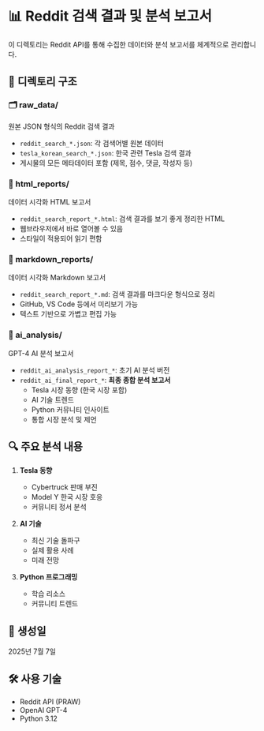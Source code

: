 # 📊 Reddit 검색 결과 및 분석 보고서

이 디렉토리는 Reddit API를 통해 수집한 데이터와 분석 보고서를 체계적으로 관리합니다.

## 📁 디렉토리 구조

### 🗂️ raw_data/
원본 JSON 형식의 Reddit 검색 결과
- `reddit_search_*.json`: 각 검색어별 원본 데이터
- `tesla_korean_search_*.json`: 한국 관련 Tesla 검색 결과
- 게시물의 모든 메타데이터 포함 (제목, 점수, 댓글, 작성자 등)

### 📄 html_reports/
데이터 시각화 HTML 보고서
- `reddit_search_report_*.html`: 검색 결과를 보기 좋게 정리한 HTML
- 웹브라우저에서 바로 열어볼 수 있음
- 스타일이 적용되어 읽기 편함

### 📝 markdown_reports/
데이터 시각화 Markdown 보고서
- `reddit_search_report_*.md`: 검색 결과를 마크다운 형식으로 정리
- GitHub, VS Code 등에서 미리보기 가능
- 텍스트 기반으로 가볍고 편집 가능

### 🤖 ai_analysis/
GPT-4 AI 분석 보고서
- `reddit_ai_analysis_report_*`: 초기 AI 분석 버전
- `reddit_ai_final_report_*`: **최종 종합 분석 보고서**
  - Tesla 시장 동향 (한국 시장 포함)
  - AI 기술 트렌드
  - Python 커뮤니티 인사이트
  - 통합 시장 분석 및 제언

## 🔍 주요 분석 내용

1. **Tesla 동향**
   - Cybertruck 판매 부진
   - Model Y 한국 시장 호응
   - 커뮤니티 정서 분석

2. **AI 기술**
   - 최신 기술 돌파구
   - 실제 활용 사례
   - 미래 전망

3. **Python 프로그래밍**
   - 학습 리소스
   - 커뮤니티 트렌드

## 📅 생성일
2025년 7월 7일

## 🛠️ 사용 기술
- Reddit API (PRAW)
- OpenAI GPT-4
- Python 3.12